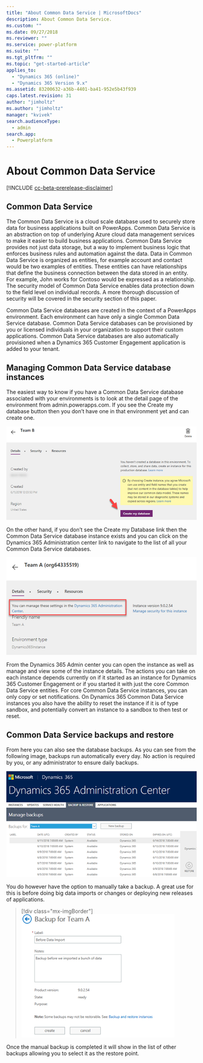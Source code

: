 ```yaml
---
title: "About Common Data Service | MicrosoftDocs"
description: About Common Data Service.
ms.custom: ""
ms.date: 09/27/2018
ms.reviewer: ""
ms.service: power-platform
ms.suite: ""
ms.tgt_pltfrm: ""
ms.topic: "get-started-article"
applies_to: 
  - "Dynamics 365 (online)"
  - "Dynamics 365 Version 9.x"
ms.assetid: 83200632-a36b-4401-ba41-952e5b43f939
caps.latest.revision: 31
author: "jimholtz"
ms.author: "jimholtz"
manager: "kvivek"
search.audienceType: 
  - admin
search.app: 
  - Powerplatform
---
```

# About Common Data Service 

[!INCLUDE [cc-beta-prerelease-disclaimer](../includes/cc-beta-prerelease-disclaimer.md)]

## Common Data Service

The Common Data Service is a cloud scale database used to securely store data for business applications built on PowerApps. Common Data Service is an abstraction on top of underlying Azure cloud data management services to make it easier to build business applications. Common Data Service provides not just data storage, but a way to implement business logic that enforces business rules and automation against the data. Data in Common Data Service is organized as entities, for example account and contact would be two examples of entities. These entities can have relationships that define the business connection between the data stored in an entity. For example, John works for Contoso would be expressed as a relationship. The security model of Common Data Service enables data protection down to the field level on individual records. A more thorough discussion of security will be covered in the security section of this paper.

Common Data Service databases are created in the context of a PowerApps environment. Each environment can have only a single Common Data Service database. Common Data Service databases can be provisioned by you or licensed individuals in your organization to support their custom applications. Common Data Service databases are also automatically provisioned when a Dynamics 365 Customer Engagement application is added to your tenant.

## Managing Common Data Service database instances

The easiest way to know if you have a Common Data Service database associated with your environments is to look at the detail page of the environment from admin.powerapps.com. If you see the Create my database button then you don’t have one in that environment yet and can create one.

![Create my database](media/create-my-database.png "Create my database")

On the other hand, if you don’t see the Create my Database link then the Common Data Service database instance exists and you can click on the Dynamics 365 Administration center link to navigate to the list of all your Common Data Service databases.

![Manage settings in Dynamics 365 Administration center](media/manage-in-d365-admin-center.png "Manage settings in Dynamics 365 Administration center")

From the Dynamics 365 Admin center you can open the instance as well as manage and view some of the instance details. The actions you can take on each instance depends currently on if it started as an instance for Dynamics 365 Customer Engagement or if you started it with just the core Common Data Service entities. For core Common Data Service instances, you can only copy or set notifications. On Dynamics 365 Common Data Service instances you also have the ability to reset the instance if it is of type sandbox, and potentially convert an instance to a sandbox to then test or reset.

## Common Data Service backups and restore

From here you can also see the database backups. As you can see from the following image, backups run automatically every day. No action is required by you, or any administrator to ensure daily backups.

![Dynamics 365 Administration center](media/d365-admin-center.png "Dynamics 365 Administration center")

You do however have the option to manually take a backup. A great use for this is before doing big data imports or changes or deploying new releases of applications.

> [!div class="mx-imgBorder"] 
> ![](media/manual-backup.png "Manual backup")

Once the manual backup is completed it will show in the list of other backups allowing you to select it as the restore point.

